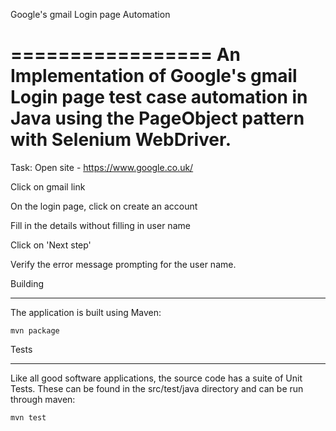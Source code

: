 Google's gmail Login page Automation

=================
An Implementation of Google's gmail Login page test case automation in Java using the PageObject pattern with Selenium WebDriver.
===============

Task:
Open site - https://www.google.co.uk/

Click on gmail link

On the login page, click on create an account

Fill in the details without filling in user name

Click on 'Next step'

Verify the error message prompting for the user name.



Building

--------

The application is built using Maven:


`mvn package`




Tests

-----

Like all good software applications, the source code has a suite of Unit Tests. These can be found in the src/test/java directory 
and can be run through maven:


`mvn test`
